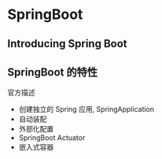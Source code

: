 # SpringBoot

## Introducing Spring Boot

## SpringBoot 的特性

官方描述

- 创建独立的 Spring 应用, SpringApplication
- 自动装配
- 外部化配置
- SpringBoot Actuator
- 嵌入式容器